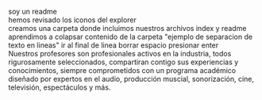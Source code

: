 soy un readme  
hemos revisado  los iconos  del explorer  
creamos  una carpeta donde incluimos  nuestros archivos index y readme  
aprendimos a colapsar contenido de la carpeta 
"ejemplo de separacion de texto en lineas" ir al final de linea borrar espacio presionar enter  
Nuestros profesores son profesionales activos en la industria, todos rigurosamente seleccionados,
compartiran contigo sus experiencias y conocimientos, siempre comprometidos con un programa académico 
diseñado por expertos en el audio, producción muscial, sonorización, cine, televisión, espectáculos y 
más.  
